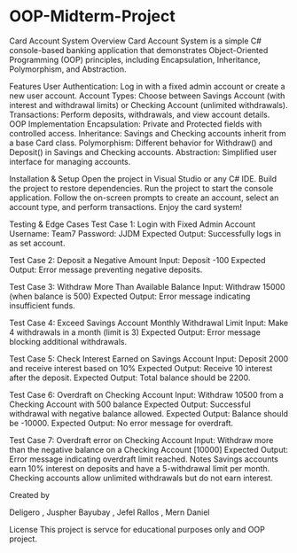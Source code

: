 # OOP-Midterm-Project

Card Account System
Overview
Card Account System is a simple C# console-based banking application that demonstrates Object-Oriented Programming (OOP) principles, including Encapsulation, Inheritance, Polymorphism, and Abstraction.

Features
User Authentication: Log in with a fixed admin account or create a new user account.
Account Types: Choose between Savings Account (with interest and withdrawal limits) or Checking Account (unlimited withdrawals).
Transactions: Perform deposits, withdrawals, and view account details.
OOP Implementation
Encapsulation: Private and Protected fields with controlled access.
Inheritance: Savings and Checking accounts inherit from a base Card class.
Polymorphism: Different behavior for Withdraw() and Deposit() in Savings and Checking accounts.
Abstraction: Simplified user interface for managing accounts.

Installation & Setup
Open the project in Visual Studio or any C# IDE.
Build the project to restore dependencies.
Run the project to start the console application.
Follow the on-screen prompts to create an account, select an account type, and perform transactions.
Enjoy the card system!

Testing & Edge Cases
Test Case 1: Login with Fixed Admin Account
Username: Team7
Password: JJDM 
Expected Output: Successfully logs in as set account.

Test Case 2: Deposit a Negative Amount
Input: Deposit -100
Expected Output: Error message preventing negative deposits.

Test Case 3: Withdraw More Than Available Balance
Input: Withdraw 15000 (when balance is 500)
Expected Output: Error message indicating insufficient funds.

Test Case 4: Exceed Savings Account Monthly Withdrawal Limit
Input: Make 4 withdrawals in a month (limit is 3)
Expected Output: Error message blocking additional withdrawals.

Test Case 5: Check Interest Earned on Savings Account
Input: Deposit 2000 and receive interest based on 10%
Expected Output: Receive 10 interest after the deposit.
Expected Output: Total balance should be 2200.

Test Case 6: Overdraft on Checking Account
Input: Withdraw 10500 from a Checking Account with 500 balance
Expected Output: Successful withdrawal with negative balance allowed.
Expected Output: Balance should be -10000.
Expected Output: No error message for overdraft.

Test Case 7: Overdraft error on Checking Account
Input: Withdraw more than the negative balance on a Checking Account [10000]
Expected Output: Error message indicating overdraft limit reached.
Notes
Savings accounts earn 10% interest on deposits and have a 5-withdrawal limit per month.
Checking accounts allow unlimited withdrawals but do not earn interest.

Created by

Deligero , Juspher
Bayubay , Jefel
Rallos , Mern Daniel

License
This project is servce for educational purposes only and OOP project.
